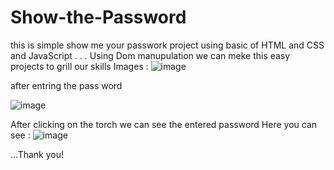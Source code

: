 # Show-the-Password
this is simple show me your passwork project using basic of HTML and CSS and JavaScript
.
.
.
Using Dom manupulation we can meke this easy projects to grill our skills 
Images : 
![image](https://github.com/kunalpal97/Show-the-Password/assets/124446202/7f2e98c1-10fe-4395-a08f-12544da34bc0)

after entring the pass word 

![image](https://github.com/kunalpal97/Show-the-Password/assets/124446202/1dacf9b0-0aed-426c-a019-80f742f90661)

After clicking on the torch we can see the entered password
Here you can see : 
![image](https://github.com/kunalpal97/Show-the-Password/assets/124446202/7813f89c-c8c5-42e7-9b2f-830ded7133ee)


...Thank you!




